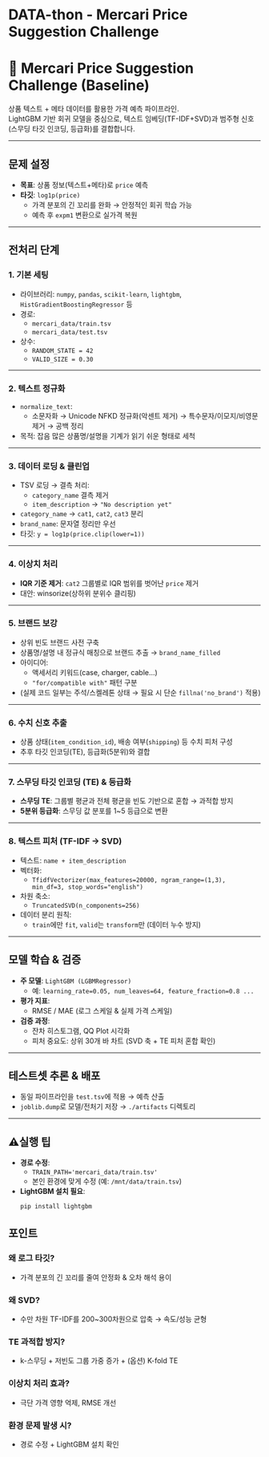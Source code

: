 # DATA-thon - Mercari Price Suggestion Challenge

# 🛒 Mercari Price Suggestion Challenge (Baseline)

상품 텍스트 + 메타 데이터를 활용한 가격 예측 파이프라인.  
LightGBM 기반 회귀 모델을 중심으로, 텍스트 임베딩(TF-IDF+SVD)과 범주형 신호(스무딩 타깃 인코딩, 등급화)를 결합합니다.

---

## 문제 설정
- **목표**: 상품 정보(텍스트+메타)로 `price` 예측  
- **타깃**: `log1p(price)`  
  - 가격 분포의 긴 꼬리를 완화 → 안정적인 회귀 학습 가능  
  - 예측 후 `expm1` 변환으로 실가격 복원

---

## 전처리 단계

### 1. 기본 세팅
- 라이브러리: `numpy`, `pandas`, `scikit-learn`, `lightgbm`, `HistGradientBoostingRegressor` 등
- 경로:  
  - `mercari_data/train.tsv`  
  - `mercari_data/test.tsv`  
- 상수:  
  - `RANDOM_STATE = 42`  
  - `VALID_SIZE = 0.30`

---

### 2. 텍스트 정규화
- `normalize_text`:  
  - 소문자화 → Unicode NFKD 정규화(악센트 제거) → 특수문자/이모지/비영문 제거 → 공백 정리
- 목적: 잡음 많은 상품명/설명을 기계가 읽기 쉬운 형태로 세척

---

### 3. 데이터 로딩 & 클린업
- TSV 로딩 → 결측 처리:
  - `category_name` 결측 제거
  - `item_description` → `"No description yet"`
- `category_name` → `cat1`, `cat2`, `cat3` 분리
- `brand_name`: 문자열 정리만 우선
- 타깃: `y = log1p(price.clip(lower=1))`

---

### 4. 이상치 처리
- **IQR 기준 제거**: `cat2` 그룹별로 IQR 범위를 벗어난 `price` 제거  
- 대안: winsorize(상하위 분위수 클리핑)

---

### 5. 브랜드 보강
- 상위 빈도 브랜드 사전 구축
- 상품명/설명 내 정규식 매칭으로 브랜드 추출 → `brand_name_filled`
- 아이디어:  
  - 액세서리 키워드(case, charger, cable…)  
  - `"for/compatible with"` 패턴 구분  
- (실제 코드 일부는 주석/스켈레톤 상태 → 필요 시 단순 `fillna('no_brand')` 적용)

---

### 6. 수치 신호 추출
- 상품 상태(`item_condition_id`), 배송 여부(`shipping`) 등 수치 피처 구성
- 추후 타깃 인코딩(TE), 등급화(5분위)와 결합

---

### 7. 스무딩 타깃 인코딩 (TE) & 등급화
- **스무딩 TE**: 그룹별 평균과 전체 평균을 빈도 기반으로 혼합 → 과적합 방지  
- **5분위 등급화**: 스무딩 값 분포를 1~5 등급으로 변환

---

### 8. 텍스트 피처 (TF-IDF → SVD)
- 텍스트: `name + item_description`
- 벡터화:  
  - `TfidfVectorizer(max_features=20000, ngram_range=(1,3), min_df=3, stop_words="english")`
- 차원 축소:  
  - `TruncatedSVD(n_components=256)`
- 데이터 분리 원칙:  
  - `train`에만 `fit`, `valid`는 `transform`만 (데이터 누수 방지)

---

## 모델 학습 & 검증

- **주 모델**: `LightGBM (LGBMRegressor)`  
  - 예: `learning_rate=0.05, num_leaves=64, feature_fraction=0.8 ...`
- **평가 지표**:  
  - RMSE / MAE (로그 스케일 & 실제 가격 스케일)
- **검증 과정**:  
  - 잔차 히스토그램, QQ Plot 시각화  
  - 피처 중요도: 상위 30개 바 차트 (SVD 축 + TE 피처 혼합 확인)

---

## 테스트셋 추론 & 배포
- 동일 파이프라인을 `test.tsv`에 적용 → 예측 산출
- `joblib.dump`로 모델/전처기 저장 → `./artifacts` 디렉토리

---

## ⚠실행 팁

- **경로 수정**:  
  - `TRAIN_PATH='mercari_data/train.tsv'`  
  - 본인 환경에 맞게 수정 (예: `/mnt/data/train.tsv`)
- **LightGBM 설치 필요**:  
  ```bash
  pip install lightgbm

## 포인트
### 왜 로그 타깃?
- 가격 분포의 긴 꼬리를 줄여 안정화 & 오차 해석 용이

### 왜 SVD?
- 수만 차원 TF-IDF를 200~300차원으로 압축 → 속도/성능 균형

### TE 과적합 방지?
- k-스무딩 + 저빈도 그룹 가중 증가 + (옵션) K-fold TE

### 이상치 처리 효과?
- 극단 가격 영향 억제, RMSE 개선

### 환경 문제 발생 시?
- 경로 수정 + LightGBM 설치 확인
